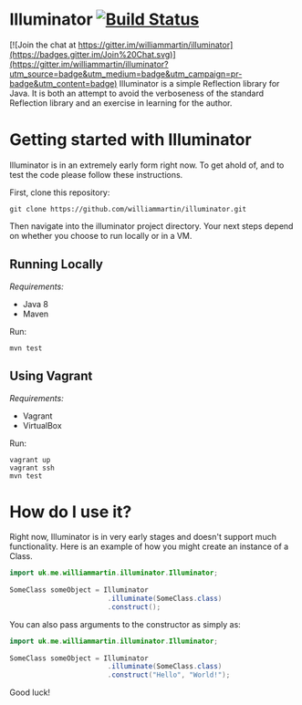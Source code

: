 # Illuminator [![Build Status](https://travis-ci.org/williammartin/illuminator.svg?branch=master)](https://travis-ci.org/williammartin/illuminator)

[![Join the chat at https://gitter.im/williammartin/illuminator](https://badges.gitter.im/Join%20Chat.svg)](https://gitter.im/williammartin/illuminator?utm_source=badge&utm_medium=badge&utm_campaign=pr-badge&utm_content=badge)
Illuminator is a simple Reflection library for Java. It is both an attempt to avoid the verboseness of the standard Reflection library and an exercise in learning for the author.

# Getting started with Illuminator

Illuminator is in an extremely early form right now. To get ahold of, and to test the code please follow these instructions.

First, clone this repository:

    git clone https://github.com/williammartin/illuminator.git

Then navigate into the illuminator project directory. Your next steps depend on whether you choose to run locally or in a VM.

## Running Locally

*Requirements:*
- Java 8
- Maven

Run:

    mvn test

## Using Vagrant

*Requirements:*

- Vagrant
- VirtualBox

Run:

    vagrant up
    vagrant ssh
    mvn test

# How do I use it?

Right now, Illuminator is in very early stages and doesn't support much functionality. Here is an example of how you might create an instance of a Class.
    
```java
import uk.me.williammartin.illuminator.Illuminator;
    
SomeClass someObject = Illuminator
                        .illuminate(SomeClass.class)
                        .construct();
```

You can also pass arguments to the constructor as simply as:
    
```java
import uk.me.williammartin.illuminator.Illuminator;
    
SomeClass someObject = Illuminator
                        .illuminate(SomeClass.class)
                        .construct("Hello", "World!");
```

Good luck!




